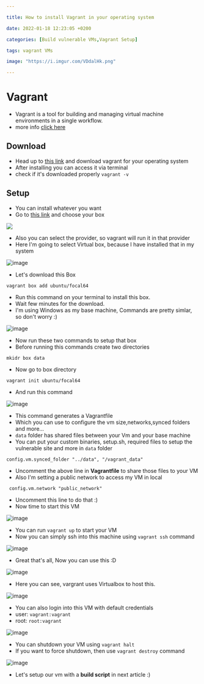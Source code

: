 ```yaml
---

title: How to install Vagrant in your operating system

date: 2022-01-18 12:23:05 +0200

categories: [Build vulnerable VMs,Vagrant Setup]

tags: vagrant VMs

image: "https://i.imgur.com/VDdalHk.png"

---
```


# Vagrant
- Vagrant is a tool for building and managing virtual machine environments in a single workflow.
- more info [click here](https://www.vagrantup.com/intro)

## Download
- Head up to [this link](https://www.vagrantup.com/downloads) and download vagrant for your operating system
- After installing you can access it via terminal
- check if it's downloaded properly `vagrant -v`


 ## Setup
 
 - You can install whatever you want
 - Go to [this link](https://app.vagrantup.com/boxes/search) and choose your box

![](https://i.imgur.com/NY7aAtz.png)

- Also you can select the provider, so vagrant will run it in that provider
- Here I'm going to select Virtual box, because I have installed that in my system

![image](https://i.imgur.com/3zb3XfC.png)

- Let's download this Box
```console
vagrant box add ubuntu/focal64
```
- Run this command on your terminal to install this box.
- Wait few minutes for the download.
- I'm using Windows as my base machine, Commands are pretty simlar, so don't worry :)

![image](https://i.imgur.com/w7jEl1V.png)

- Now run these two commands to setup that box
-  Before running this commands create two directories
```console
mkidr box data
```
- Now go to  box directory

```console
vagrant init ubuntu/focal64
```
- And run this command

![image](https://i.imgur.com/jTFFSH9.png)

- This command generates a Vagrantfile
- Which you can use to configure the vm size,networks,synced folders and more...
- `data` folder has shared files between your Vm and your base machine
- You can put your custom binaries, setup.sh, required files to setup the vulnerable site and more in `data` folder
```console
config.vm.synced_folder "../data", "/vagrant_data"
```
- Uncomment the above line in **Vagrantfile** to share those files to your VM
- Also I'm setting a public network to access my VM in local
```console
 config.vm.network "public_network"
```
- Uncomment this line to do that :)
- Now time to start this VM

![image](https://i.imgur.com/6IPrhIh.png)

- You can run `vagrant up` to start your VM
- Now you can simply ssh into this machine using `vagrant ssh` command

![image](https://i.imgur.com/qYiFVoJ.png)

- Great that's all, Now you can use this :D

![image](https://i.imgur.com/1riUASS.png)

- Here you can see, vargrant uses Virtualbox to host this.

![image](https://i.imgur.com/aWb7d0T.png)

- You can also login into this VM with default credentials
- user: `vagrant:vagrant`
- root: `root:vagrant`

![image](https://i.imgur.com/XMjjNYT.png)

- You can shutdown your VM using `vagrant halt`
- If you want to force shutdown, then use `vagrant destroy` command

![image](https://i.imgur.com/RIkfgEx.png)
- Let's setup our vm with a **build script** in next article :)

